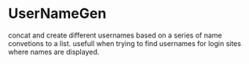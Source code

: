 # UserNameGen
concat and create different usernames based on a series of name convetions to a list.
usefull when trying to find usernames for login sites where names are displayed.